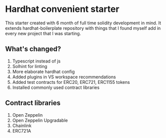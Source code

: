 # Hardhat convenient starter

This starter created with 6 month of full time solidity development in mind. It extends hardhat-boilerplate repository with things that I found myself add in every new project that I was starting.

## What's changed?

1. Typescript instead of js
2. Solhint for linting
3. More elaborate hardhat config
4. Added plugins in VS workspace recommendations
5. Added test contracts for ERC20, ERC721, ERC1155 tokens
6. Installed commonly used contract libraries

## Contract libraries

1. Open Zeppelin
2. Open Zeppelin Upgradable
3. Chainlink
4. ERC721A


